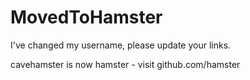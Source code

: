 # MovedToHamster

I've changed my username, please update your links.

cavehamster is now hamster - visit github.com/hamster
